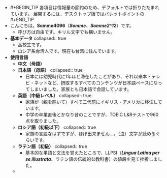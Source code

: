 - #+BEGIN_TIP
  各項目は情報量の節約のため、デフォルトでは折りたたまれています。
  展開するには、デスクトップ版ではバレットポイントの
  #+END_TIP
- こんにちは。**Somme4096**（*__Somme__*、*__Somme2^12__*）です。
	- 呼び方は自由です。キリル文字でも構いません。
- **基本データ**
  collapsed:: true
	- 高校生です。
	- ロシア系台湾人です。現在も台湾に住んでいます。
- **使用言語**
	- **中文（母語）**
	- **日本語（母語）**
	  collapsed:: true
		- 日本には幼児時代に1年ほど滞在したことがあり、それ以来本・テレビ・ネットなど、摂取するすべてのコンテンツが日本語ベースになってしまいました。家族とも日本語で会話しています。
	- **英語（中級レベル）**
	  collapsed:: true
		- 家族が（親を除いて）すべて二代前にイギリス・アメリカに移住しています。
		- 中学の卒業直後とかなり昔のことですが、TOEIC L&Rテストで960点を取りました。
	- **ロシア語（初級以下）**
	  collapsed:: true
		- 家族の言語なはずですが、ほぼ出来ません...。（泣）文字が読めるぐらいです。
	- **ラテン語（初級）**
	  collapsed:: true
		- 基本的な単語と文法を覚えたところで、LLPSI（***Lingua Latina per se illustrata***、ラテン語の伝統的な教科書）の値段を見て挫折しました。
	-